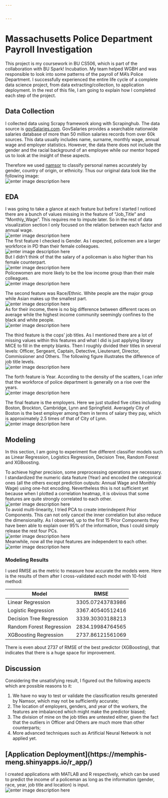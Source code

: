 ```yaml
---


---
```


<h1 id="massachusetts-police-department-payroll-investigation">Massachusetts Police Department Payroll Investigation</h1>
<p>This project is my coursework in BU CS506, which is part of the collaboration with BU Spark! Incubation. My team helped WGBH and was responsible to look into some patterns of the payroll of MA’s Police Department. I successfully experienced the entire life cycle of a complete data science project, from data extracting/collection, to application deployment. In the rest of this file, I am going to explain how I completed each step of the project.</p>
<h2 id="data-collection">Data Collection</h2>
<p>I collected data using Scrapy framework along with Scrapinghub. The data source is <a href="https://govsalaries.com/">govSalaries.com</a>. GovSalaries provides a searchable nationwide salaries database of more than 50 million salaries records from over 60k sources. This data usually includes name, surname, monthly wage, annual wage and employer statistics. However, the data there does not include the gender and the racial background of an employee while our mentor hoped us to look at the insight of these aspects.</p>
<p>Therefore we used <a href="https://www.namsor.com/">namsor</a> to classify personal names accurately by gender, country of origin, or ethnicity. Thus our original data look like the following image:<br>
<img src="https://github.com/MemphisMeng/MPD-Payroll/blob/master/images/dataframe.png" alt="enter image description here"></p>
<h2 id="eda">EDA</h2>
<p>I was going to take a glance at each feature but before I started I noticed there are a bunch of values missing in the feature of “Job_Title” and “Monthly_Wage”. This requires me to impute later. So in the rest of data visualization section I only focused on the relation between each factor and annual wage.<br>
<img src="https://github.com/MemphisMeng/MPD-Payroll/blob/master/images/missingValue.png" alt="enter image description here"><br>
The first feature I checked is Gender. As I expected, policemen are a larger workforce in PD than their female colleagues.<br>
<img src="https://github.com/MemphisMeng/MPD-Payroll/blob/master/images/gender.png" alt="enter image description here"><br>
But I didn’t think of that the salary of a policeman is also higher than his female counterpart.<br>
<img src="https://github.com/MemphisMeng/MPD-Payroll/blob/master/images/genderSalary.png" alt="enter image description here"><br>
Policewomen are more likely to be the low income group than their male colleagues.<br>
<img src="https://github.com/MemphisMeng/MPD-Payroll/blob/master/images/genderSalaryDistribution.png" alt="enter image description here"></p>
<p>The second feature was Race/Ethnic. White people are the major group while Asian makes up the smallest part.<br>
<img src="https://github.com/MemphisMeng/MPD-Payroll/blob/master/images/Race.png" alt="enter image description here"><br>
As for their income, there is no big difference between different races on average while the highest income community seemingly confines to the black and white people.<br>
<img src="https://github.com/MemphisMeng/MPD-Payroll/blob/master/images/RaceSalary.png" alt="enter image description here"></p>
<p>The third feature is the cops’ job titles. As I mentioned there are a lot of missing values within this features and what I did is just applying library MICE to fill in the empty blanks. Then I roughly divided their titles in several levels: Officer, Sergeant, Captain, Detective, Lieutenant, Director, Commissioner and Others. The following figure illustrates the difference of job title levels.<br>
<img src="https://github.com/MemphisMeng/MPD-Payroll/blob/master/images/jobTitle.png" alt="enter image description here"></p>
<p>The forth feature is Year. According to the density of the scatters, I can infer that the workforce of police department is generally on a rise over the years.<br>
<img src="https://github.com/MemphisMeng/MPD-Payroll/blob/master/images/year.png" alt="enter image description here"></p>
<p>The final feature is the employers. Here we just studied five cities including Boston, Brockton, Cambridge, Lynn and Springfield. Averagely City of Boston is the best employer among them in terms of salary they pay, which is approximately 2.5 times of that of City of Lynn.<br>
<img src="https://github.com/MemphisMeng/MPD-Payroll/blob/master/images/location.png" alt="enter image description here"></p>
<h2 id="modeling">Modeling</h2>
<p>In this section, I am going to experiment five different classifier models such as Linear Regression, Logistics Regression, Decision Tree, Random Forest and XGBoosting.</p>
<p>To achieve higher precision, some preprocessing operations are necessary. I standardized the numeric data feature (Year) and encoded the categorical ones (all the others except prediction outputs: Annual Wage and Monthly Wage) using one-hot encoding. Nevertheless this is not sufficient yet because when I plotted a correlation heatmap, it is obvious that some features are quite strongly correlated to each other.<br>
<img src="https://github.com/MemphisMeng/MPD-Payroll/blob/master/images/originalHeatmap.png" alt="enter image description here"><br>
To avoid multi-linearity, I tried PCA to create interindepent Prior Components. This can not only cancel the inner correlation but also reduce the dimensionality. As I observed, up to the first 15 Prior Components they have been able to explain over 95% of the information, thus I could simply release the rest four PCs.<br>
<img src="https://github.com/MemphisMeng/MPD-Payroll/blob/master/images/cumulative.png" alt="enter image description here"><br>
Meanwhile, now all the input features are independent to each other.<br>
<img src="https://github.com/MemphisMeng/MPD-Payroll/blob/master/images/PCAHeatmap.png" alt="enter image description here"></p>
<h3 id="modeling-results">Modeling Results</h3>
<p>I used RMSE as the metric to measure how accurate the models were. Here is the results of them after I cross-validated each model with 10-fold method:</p>

<table>
<thead>
<tr>
<th>Model</th>
<th>RMSE</th>
</tr>
</thead>
<tbody>
<tr>
<td>Linear Regression</td>
<td>3305.07243783986</td>
</tr>
<tr>
<td>Logistic Regression</td>
<td>3367.40540512416</td>
</tr>
<tr>
<td>Decision Tree Regression</td>
<td>3339.30303188213</td>
</tr>
<tr>
<td>Random Forest Regression</td>
<td>2834.19984764565</td>
</tr>
<tr>
<td>XGBoosting Regression</td>
<td>2737.86121561069</td>
</tr>
</tbody>
</table><p>There is even about 2737 of RMSE of the best predictor (XGBoosting), that indicates that there is a huge space for improvement.</p>
<h2 id="discussion">Discussion</h2>
<p>Considering the unsatisfying result, I figured out the following aspects which are possible reasons to it:</p>
<ol>
<li>We have no way to test or validate the classification results generated by Namsor, which may not be sufficiently accurate;</li>
<li>The location of employers, genders, and year of the workers, the features are imbalanced which might make the predictor biased;</li>
<li>The division of mine on the job titles are untested either, given the fact that the outliers in Officer and Others are much more than other counterparts;</li>
<li>More advanced techniques such as Artificial Neural Network is not applied yet.</li>
</ol>
<h2 id="application-deployment">[Application Deployment](https://memphis-meng.shinyapps.io/r_app/)</h2>
<p>I created applications with MATLAB and R respectively, which can be used to predict the income of a policeman as long as the information (gender, race, year, job title and location) is input.<br>
<img src="https://github.com/MemphisMeng/MPD-Payroll/blob/master/images/webApps.png" alt="enter image description here"></p>


